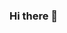 ### Hi there 👋

<!--
**CharlesVE/CharlesVE** is a ✨ _special_ ✨ repository because its `README.md` (this file) appears on your GitHub profile.

Here are some ideas to get you started:

- 🔭 I’m currently working on predicting stock market prices with neural networks.
- 🌱 I’m currently learning Pytorch and Tensor Flow.
- 👯 I’m looking to collaborate on a data science project!
- 🤔 I’m looking for help with the adaptive momentum optimiser (adam).
- 💬 Ask me about machine learning (k means clustering).
- 📫 How to reach me: charlievalencia@mail.com
- 😄 Pronouns: He
- ⚡ Fun fact: I'm half English half Ecuadorian :)


